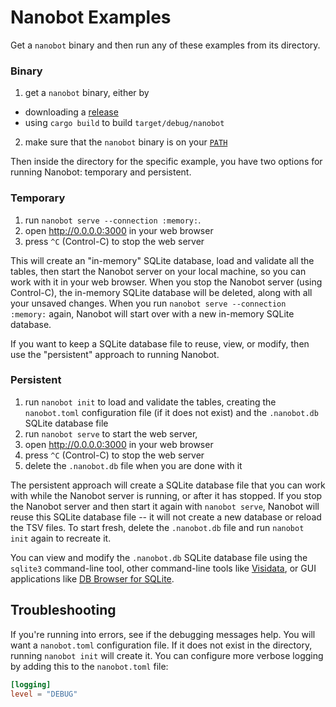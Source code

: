# Nanobot Examples

Get a `nanobot` binary
and then run any of these examples from its directory.

### Binary

1. get a `nanobot` binary, either by
  - downloading a [release](https://github.com/ontodev/nanobot.rs/releases)
  - using `cargo build` to build `target/debug/nanobot`
2. make sure that the `nanobot` binary is on your
   [`PATH`](https://opensource.com/article/17/6/set-path-linux)

Then inside the directory for the specific example,
you have two options for running Nanobot:
temporary and persistent.

### Temporary

1. run `nanobot serve --connection :memory:`.
2. open <http://0.0.0.0:3000> in your web browser
3. press `^C` (Control-C) to stop the web server

This will create an "in-memory" SQLite database,
load and validate all the tables,
then start the Nanobot server on your local machine,
so you can work with it in your web browser.
When you stop the Nanobot server (using Control-C),
the in-memory SQLite database will be deleted,
along with all your unsaved changes.
When you run `nanobot serve --connection :memory:` again,
Nanobot will start over with a new in-memory SQLite database.

If you want to keep a SQLite database file
to reuse, view, or modify,
then use the "persistent" approach to running Nanobot.

### Persistent

1. run `nanobot init` to load and validate the tables,
   creating the `nanobot.toml` configuration file
   (if it does not exist)
   and the `.nanobot.db` SQLite database file
2. run `nanobot serve` to start the web server,
3. open <http://0.0.0.0:3000> in your web browser
4. press `^C` (Control-C) to stop the web server
5. delete the `.nanobot.db` file when you are done with it

The persistent approach will create a SQLite database file
that you can work with
while the Nanobot server is running,
or after it has stopped.
If you stop the Nanobot server
and then start it again with `nanobot serve`,
Nanobot will reuse this SQLite database file --
it will not create a new database or reload the TSV files.
To start fresh,
delete the `.nanobot.db` file
and run `nanobot init` again to recreate it.

You can view and modify the `.nanobot.db` SQLite database file
using the `sqlite3` command-line tool,
other command-line tools like [Visidata](https://www.visidata.org),
or GUI applications like [DB Browser for SQLite](https://sqlitebrowser.org).

## Troubleshooting

If you're running into errors,
see if the debugging messages help.
You will want a `nanobot.toml` configuration file.
If it does not exist in the directory,
running `nanobot init` will create it.
You can configure more verbose logging
by adding this to the `nanobot.toml` file:

```toml
[logging]
level = "DEBUG"
```
